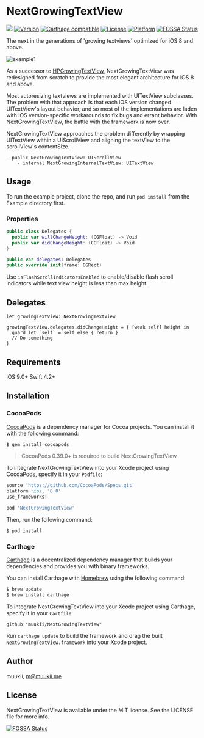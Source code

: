 # NextGrowingTextView

![](https://img.shields.io/badge/Swift-5.1-blue.svg?style=flat)
[![Version](https://img.shields.io/cocoapods/v/NextGrowingTextView.svg?style=flat)](http://cocoapods.org/pods/NextGrowingTextView)
[![Carthage compatible](https://img.shields.io/badge/Carthage-compatible-4BC51D.svg?style=flat)](https://github.com/Carthage/Carthage)
[![License](https://img.shields.io/cocoapods/l/NextGrowingTextView.svg?style=flat)](http://cocoapods.org/pods/NextGrowingTextView)
[![Platform](https://img.shields.io/cocoapods/p/NextGrowingTextView.svg?style=flat)](http://cocoapods.org/pods/NextGrowingTextView)
[![FOSSA Status](https://app.fossa.io/api/projects/git%2Bgithub.com%2Fmuukii%2FNextGrowingTextView.svg?type=shield)](https://app.fossa.io/projects/git%2Bgithub.com%2Fmuukii%2FNextGrowingTextView?ref=badge_shield)

The next in the generations of 'growing textviews' optimized for iOS 8 and above.

![example1](sample1.gif)

As a successor to [HPGrowingTextView](https://github.com/HansPinckaers/GrowingTextView), NextGrowingTextView was redesigned from scratch to provide the most elegant architecture for iOS 8 and above.

Most autoresizing textviews are implemented with UITextView subclasses. The problem with that approach is that each iOS version changed UITextView's layout behavior, and so most of the implementations are laden with iOS version-specific workarounds to fix bugs and errant behavior. With NextGrowingTextView, the battle with the framework is now over.

NextGrowingTextView approaches the problem differently by wrapping UITextView within a UIScrollView and aligning the textView to the scrollView's contentSize.
```
- public NextGrowingTextView: UIScrollView
    - internal NextGrowingInternalTextView: UITextView
```

## Usage

To run the example project, clone the repo, and run `pod install` from the Example directory first.

### Properties

```swift
public class Delegates {
  public var willChangeHeight: (CGFloat) -> Void
  public var didChangeHeight: (CGFloat) -> Void
}

public var delegates: Delegates
public override init(frame: CGRect)
```

Use `isFlashScrollIndicatorsEnabled` to enable/disable flash scroll indicators while text view height is less than max height.

## Delegates

```
let growingTextView: NextGrowingTextView

growingTextView.delegates.didChangeHeight = { [weak self] height in
  guard let `self` = self else { return }
  // Do something
}
```

## Requirements

iOS 9.0+ Swift 4.2+

## Installation
### CocoaPods

[CocoaPods](http://cocoapods.org) is a dependency manager for Cocoa projects. You can install it with the following command:

```bash
$ gem install cocoapods
```

> CocoaPods 0.39.0+ is required to build NextGrowingTextView

To integrate NextGrowingTextView into your Xcode project using CocoaPods, specify it in your `Podfile`:

```ruby
source 'https://github.com/CocoaPods/Specs.git'
platform :ios, '8.0'
use_frameworks!

pod 'NextGrowingTextView'
```

Then, run the following command:

```bash
$ pod install
```

### Carthage

[Carthage](https://github.com/Carthage/Carthage) is a decentralized dependency manager that builds your dependencies and provides you with binary frameworks.

You can install Carthage with [Homebrew](http://brew.sh/) using the following command:

```bash
$ brew update
$ brew install carthage
```

To integrate NextGrowingTextView into your Xcode project using Carthage, specify it in your `Cartfile`:

```ogdl
github "muukii/NextGrowingTextView"
```

Run `carthage update` to build the framework and drag the built `NextGrowingTextView.framework` into your Xcode project.


## Author

muukii, m@muukii.me

## License

NextGrowingTextView is available under the MIT license. See the LICENSE file for more info.


[![FOSSA Status](https://app.fossa.io/api/projects/git%2Bgithub.com%2Fmuukii%2FNextGrowingTextView.svg?type=large)](https://app.fossa.io/projects/git%2Bgithub.com%2Fmuukii%2FNextGrowingTextView?ref=badge_large)
